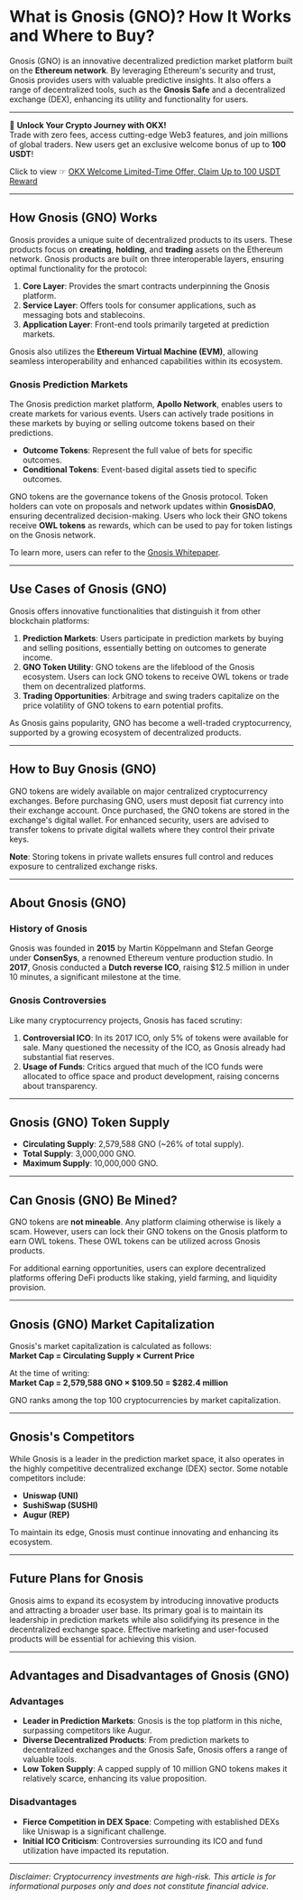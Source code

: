 # What is Gnosis (GNO)? How It Works and Where to Buy?

Gnosis (GNO) is an innovative decentralized prediction market platform built on the **Ethereum network**. By leveraging Ethereum's security and trust, Gnosis provides users with valuable predictive insights. It also offers a range of decentralized tools, such as the **Gnosis Safe** and a decentralized exchange (DEX), enhancing its utility and functionality for users.

---

🚀 **Unlock Your Crypto Journey with OKX!**  
Trade with zero fees, access cutting-edge Web3 features, and join millions of global traders. New users get an exclusive welcome bonus of up to **100 USDT**!  

Click to view ☞ [OKX Welcome Limited-Time Offer, Claim Up to 100 USDT Reward](https://bit.ly/OKXe)

---

## How Gnosis (GNO) Works

Gnosis provides a unique suite of decentralized products to its users. These products focus on **creating**, **holding**, and **trading** assets on the Ethereum network. Gnosis products are built on three interoperable layers, ensuring optimal functionality for the protocol:

1. **Core Layer**: Provides the smart contracts underpinning the Gnosis platform.  
2. **Service Layer**: Offers tools for consumer applications, such as messaging bots and stablecoins.  
3. **Application Layer**: Front-end tools primarily targeted at prediction markets.  

Gnosis also utilizes the **Ethereum Virtual Machine (EVM)**, allowing seamless interoperability and enhanced capabilities within its ecosystem.

### Gnosis Prediction Markets

The Gnosis prediction market platform, **Apollo Network**, enables users to create markets for various events. Users can actively trade positions in these markets by buying or selling outcome tokens based on their predictions.

- **Outcome Tokens**: Represent the full value of bets for specific outcomes.  
- **Conditional Tokens**: Event-based digital assets tied to specific outcomes.  

GNO tokens are the governance tokens of the Gnosis protocol. Token holders can vote on proposals and network updates within **GnosisDAO**, ensuring decentralized decision-making. Users who lock their GNO tokens receive **OWL tokens** as rewards, which can be used to pay for token listings on the Gnosis network.

To learn more, users can refer to the [Gnosis Whitepaper](https://whitepaper.io/document/116/gnosis-whitepaper).

---

## Use Cases of Gnosis (GNO)

Gnosis offers innovative functionalities that distinguish it from other blockchain platforms:

1. **Prediction Markets**: Users participate in prediction markets by buying and selling positions, essentially betting on outcomes to generate income.  
2. **GNO Token Utility**: GNO tokens are the lifeblood of the Gnosis ecosystem. Users can lock GNO tokens to receive OWL tokens or trade them on decentralized platforms.  
3. **Trading Opportunities**: Arbitrage and swing traders capitalize on the price volatility of GNO tokens to earn potential profits.  

As Gnosis gains popularity, GNO has become a well-traded cryptocurrency, supported by a growing ecosystem of decentralized products.

---

## How to Buy Gnosis (GNO)

GNO tokens are widely available on major centralized cryptocurrency exchanges. Before purchasing GNO, users must deposit fiat currency into their exchange account. Once purchased, the GNO tokens are stored in the exchange's digital wallet. For enhanced security, users are advised to transfer tokens to private digital wallets where they control their private keys.

**Note**: Storing tokens in private wallets ensures full control and reduces exposure to centralized exchange risks.

---

## About Gnosis (GNO)

### History of Gnosis

Gnosis was founded in **2015** by Martin Köppelmann and Stefan George under **ConsenSys**, a renowned Ethereum venture production studio. In **2017**, Gnosis conducted a **Dutch reverse ICO**, raising $12.5 million in under 10 minutes, a significant milestone at the time.

### Gnosis Controversies

Like many cryptocurrency projects, Gnosis has faced scrutiny:

1. **Controversial ICO**: In its 2017 ICO, only 5% of tokens were available for sale. Many questioned the necessity of the ICO, as Gnosis already had substantial fiat reserves.  
2. **Usage of Funds**: Critics argued that much of the ICO funds were allocated to office space and product development, raising concerns about transparency.

---

## Gnosis (GNO) Token Supply

- **Circulating Supply**: 2,579,588 GNO (~26% of total supply).  
- **Total Supply**: 3,000,000 GNO.  
- **Maximum Supply**: 10,000,000 GNO.  

---

## Can Gnosis (GNO) Be Mined?

GNO tokens are **not mineable**. Any platform claiming otherwise is likely a scam. However, users can lock their GNO tokens on the Gnosis platform to earn OWL tokens. These OWL tokens can be utilized across Gnosis products.

For additional earning opportunities, users can explore decentralized platforms offering DeFi products like staking, yield farming, and liquidity provision.

---

## Gnosis (GNO) Market Capitalization

Gnosis's market capitalization is calculated as follows:  
**Market Cap = Circulating Supply × Current Price**  

At the time of writing:  
**Market Cap = 2,579,588 GNO × $109.50 = $282.4 million**  

GNO ranks among the top 100 cryptocurrencies by market capitalization.

---

## Gnosis's Competitors

While Gnosis is a leader in the prediction market space, it also operates in the highly competitive decentralized exchange (DEX) sector. Some notable competitors include:

- **Uniswap (UNI)**  
- **SushiSwap (SUSHI)**  
- **Augur (REP)**  

To maintain its edge, Gnosis must continue innovating and enhancing its ecosystem.

---

## Future Plans for Gnosis

Gnosis aims to expand its ecosystem by introducing innovative products and attracting a broader user base. Its primary goal is to maintain its leadership in prediction markets while also solidifying its presence in the decentralized exchange space. Effective marketing and user-focused products will be essential for achieving this vision.

---

## Advantages and Disadvantages of Gnosis (GNO)

### Advantages

- **Leader in Prediction Markets**: Gnosis is the top platform in this niche, surpassing competitors like Augur.  
- **Diverse Decentralized Products**: From prediction markets to decentralized exchanges and the Gnosis Safe, Gnosis offers a range of valuable tools.  
- **Low Token Supply**: A capped supply of 10 million GNO tokens makes it relatively scarce, enhancing its value proposition.  

### Disadvantages

- **Fierce Competition in DEX Space**: Competing with established DEXs like Uniswap is a significant challenge.  
- **Initial ICO Criticism**: Controversies surrounding its ICO and fund utilization have impacted its reputation.

---

*Disclaimer: Cryptocurrency investments are high-risk. This article is for informational purposes only and does not constitute financial advice.*

